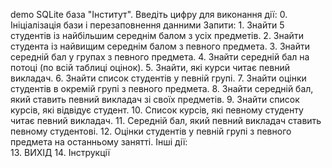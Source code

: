demo SQLite база "Інститут". Введіть цифру для виконання дії:
    0. Ініціалізація бази і перезаповнення данними
    Запити:
    1. Знайти 5 студентів із найбільшим середнім балом з усіх предметів.
    2. Знайти студента із найвищим середнім балом з певного предмета.
    3. Знайти середній бал у групах з певного предмета.
    4. Знайти середній бал на потоці (по всій таблиці оцінок).
    5. Знайти, які курси читає певний викладач.
    6. Знайти список студентів у певній групі.
    7. Знайти оцінки студентів в окремій групі з певного предмета.
    8. Знайти середній бал, який ставить певний викладач зі своїх предметів.
    9. Знайти список курсів, які відвідує студент.
    10. Список курсів, які певному студенту читає певний викладач.
    11. Середній бал, який певний викладач ставить певному студентові.
    12. Оцінки студентів у певній групі з певного предмета на останньому занятті.
    Інші дії:    
    13. ВИХІД
    14. Інструкції